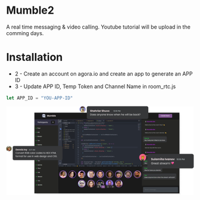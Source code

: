 # Mumble2
A real time messaging & video calling. Youtube tutorial will be upload in the comming days.



# Installation
* 2 - Create an account on agora.io and create an app to generate an APP ID
* 3 - Update APP ID, Temp Token and Channel Name in room_rtc.js
```javascript
let APP_ID = "YOU-APP-ID"
```


<img src="./images/preview.png">  
